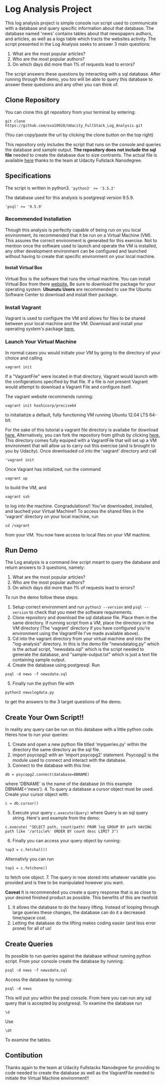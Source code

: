 # Log Analysis Project

This log analysis project is simple console run script used to communicate with a database and query specific information about that database. The database named 'news' contains tables about that newspapers authors, and articles, as well as a logs table which tracts the websites activity. The script presented in the Log Analysis seeks to answer 3 main questions: 
1. What are the most popular articles?
2. Who are the most popular authors?
3. On which days did more than 1% of requests lead to errors? 

The script answers these questions by interacting with a sql database. After running through the demo, you too will be able to query this database to answer these questions and any other you can think of.

## Clone Repository

You can clone this git repository from your terminal by entering:

`git clone https://github.com/osa10928/Udacity_FullStack_Log_Analysis.git`

(You can copy/paste the url by clicking the clone button on the top right)

This repository only includes the script that runs on the console and  queries the database and sample output. **The repository does not include the sql file** needed to create the database due to size contraints. The actual file is available [here](https://d17h27t6h515a5.cloudfront.net/topher/2016/August/57b5f748_newsdata/newsdata.zip) thanks to the team at Udacity Fullstack Nanodegree.

## Specifications

The script is written in python3.
`'python3' >= '3.5.2'`

The database used for this analysis is postgresql version 9.5.9.

 `'psql' >= '9.5.9'`


### Recommended Installation

Though this analysis is perfectly capable of being run on you local environment, its recommended that it be run on a Virtual Machine (VM). This assures the correct environment is generated for this exercise. Not to mention once the software used to launch and operate the VM is installed, any other development environment can be configured and launched without having to create that specific environment on your local machine.

#### Install Virtual Box

Virtual Box is the software that runs the virtual machine. You can install Virtual Box from there [website.](https://www.virtualbox.org/wiki/Downloads) Be sure to download the package for your operating system.
**Ubunutu Users** are recommended to use the Ubuntu Software Center to download and install their package.

### Install Vagrant

Vagrant is used to configure the VM and allows for files to be shared between your local machine and the VM. Download and install your operating system's package [here.](https://www.vagrantup.com/downloads.html)


### Launch Your Virtual Machine

In normal cases you would initiate your VM by going to the directory of your choice and calling

`vagrant init`

If a "VagrantFile" were located in that directory, Vagrant would launch with the configerations specified by that file. If a file is not present Vagrant would attempt to download a Vagrant File and configure itself. 

The vagrant website recommends running:

`vagrant init hashicorp/precise64`

to initatiatize a default, fully functioning VM running Ubuntu 12.04 LTS 64-bit.

For the sake of this tutorial a vagrant file directory is availabe for download [here.](https://d17h27t6h515a5.cloudfront.net/topher/2017/August/59822701_fsnd-virtual-machine/fsnd-virtual-machine.zip) Alternatively, you can fork the repository from github by clicking [here.](https://github.com/udacity/fullstack-nanodegree-vm) This directory comes fully equiped with a VagrantFile that will set up a VM environment that will allow us to carry out this exercise (and is brought to you by Udacity). Once downloaded cd into the 'vagrant' directory and call

`'vagrant init`

Once Vagrant has initialized, run the command

`vagrant up`

to build the VM, and

`vagrant ssh`

to log into the machine. Congradulations!! You've downloaded, installed, and lauched your Virtual Machine!! To access the shared files in the 'vagrant' directory on your local machine, run 

`cd /vagrant`

from your VM. You now have access to local files on your VM machine.

## Run Demo

The Log analysis is a command line script meant to query the database and return answers to 3 questions, namely:
1. What are the most popular articles?
2. Who are the most popular authors?
3. On which days did more than 1% of requests lead to errors?

To run the demo follow these steps:

1. Setup correct environment and run `python3 --version` and `psql --version` to check that you meet the software requirements.
2. Clone repository and download the sql database file. Place them in the same directory. If running script from a VM, place the directory in the VM directory (The 'vagrant' directory if you have configured you're environment using the VagrantFile I've made available above).
3. Cd into the vagrant directory from your virtual machine and into the "log-analysis" directory. In this is the demo file "newsdatalog.py" which is the actual script, "newsdata.sql" which is the script needed to generate the database, and "sample-output.txt" which is just a text file containing sample output.
4. Create the database using postgresql. Run 

`psql -d news -f newsdata.sql`

5. Finally run the python file with

`python3 newslogdata.py`

to get the answers to the 3 target questions of the demo.

## Create Your Own Script!!

In reality any query can be run on this database with a little python code. Heres how to run your queries:
1. Create and open a new python file titled 'myqueries.py' within the directory the same directory as the sql file.
2. import psycopg2 with an 'import psycopg2' statement. Psycopg2 is the module used to connect and interact with the database.
3. Connect to the database with this line:

`db = psycopg2.connect(database=DBNAME)`

where 'DBNAME' is the name of the database (in this example DBNAME='news').
4. To query a database a cursor object must be used. Create your cursor object with:

`c = db.cursor()`

5. Execute your query 
`c.execute(Query)`
where Query is an sql query string. Here's and example from the demo:

`c.execute(
    "SELECT path, count(path) FROM log GROUP BY path HAVING path like '/article%' ORDER BY count desc LIMIT 3")`

6. Finally you can access your query object by running:

`top3 = c.fetchall()`


Alternativly you can run

`top1 = c.fetchone()`


to fetch one object.
7. The query in now stored into whatever variable you provided and is free to be manipulated however you want.

**Caveat**
It is recommended you create a query response that is as close to your desired finished product as possible. This benefits of this are twofold:
1. It allows the database to do the heavy lifting. Instead of looping through large queries these changes, the database can do it a decreased time/space cost.
2. Letting the database do the lifting makes coding easier (and less error prone) for all of us!

## Create Queries

Its possible to run queries against the database without running python script. From your console create the database by running:

`psql -d news -f newsdata.sql`

Access the database by running:

`psql -d news`

This will put you within the psql console. From here you can run any sql query that is accepted by postgresql. To examine the database run

`\d`

Use

`\dt` 

To examine the tables. 


## Contibution

Thanks again to the team at Udacity Fullstacks Nanodegree for providing to code needed to create the database as well as the VagrantFile needed to initiate the Virtual Machine environment!!
